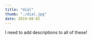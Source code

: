 ```yaml
---
title: "dial"
thumb: "./dial.jpg"
date: 2019-08-02
---
```


I need to add descriptions to all of these!
